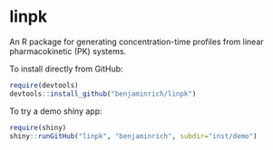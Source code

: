 # linpk

An R package for generating concentration-time profiles from linear pharmacokinetic (PK) systems.

To install directly from GitHub:

``` r
require(devtools)
devtools::install_github("benjaminrich/linpk")
```

To try a demo shiny app:

``` r
require(shiny)
shiny::runGitHub("linpk", "benjaminrich", subdir="inst/demo")
```

